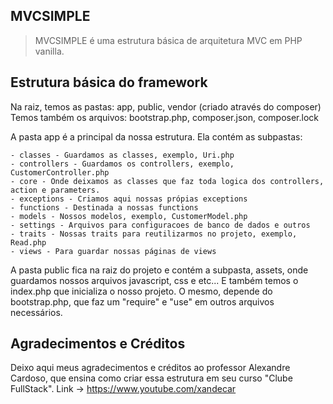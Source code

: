 ## MVCSIMPLE

> MVCSIMPLE é uma estrutura básica de arquitetura MVC em PHP vanilla.

## Estrutura básica do framework

Na raiz, temos as pastas: app, public, vendor (criado através do composer)
Temos também os arquivos: bootstrap.php, composer.json, composer.lock

A pasta app é a principal da nossa estrutura. Ela contém as subpastas:

    - classes - Guardamos as classes, exemplo, Uri.php
    - controllers - Guardamos os controllers, exemplo, CustomerController.php
    - core - Onde deixamos as classes que faz toda logica dos controllers, action e parameters.
    - exceptions - Criamos aqui nossas própias exceptions
    - functions - Destinada a nossas functions
    - models - Nossos modelos, exemplo, CustomerModel.php
    - settings - Arquivos para configuracoes de banco de dados e outros
    - traits - Nossas traits para reutilizarmos no projeto, exemplo, Read.php
    - views - Para guardar nossas páginas de views

A pasta public fica na raiz do projeto e contém a subpasta, assets, onde guardamos
nossos arquivos javascript, css e etc...
E também temos o index.php que inicializa o nosso projeto. O mesmo, depende do bootstrap.php,
que faz um "require" e "use" em outros arquivos necessários.

## Agradecimentos e Créditos

Deixo aqui meus agradecimentos e créditos ao professor Alexandre Cardoso,
que ensina como criar essa estrutura em seu curso "Clube FullStack".
Link -> https://www.youtube.com/xandecar
